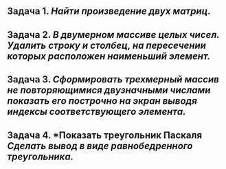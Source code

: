 ## Задача 1. *Найти произведение двух матриц.*
## Задача 2. *В двумерном массиве целых чисел. Удалить строку и столбец, на пересечении которых расположен наименьший элемент.*
## Задача 3. *Сформировать трехмерный массив не повторяющимися двузначными числами показать его построчно на экран выводя индексы соответствующего элемента.*
## Задача 4. *Показать треугольник Паскаля *Сделать вывод в виде равнобедренного треугольника.*